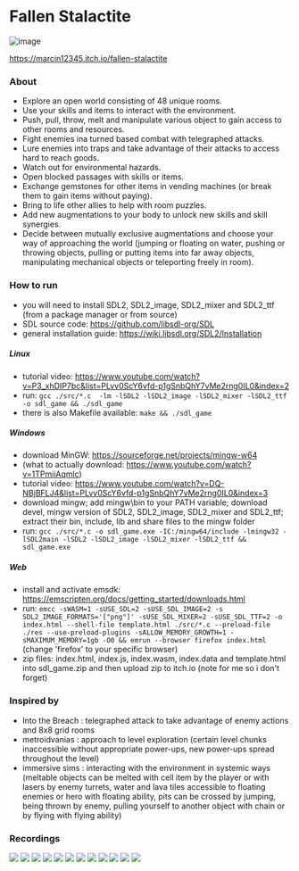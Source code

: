 
# Fallen Stalactite

![image](logo.png)

https://marcin12345.itch.io/fallen-stalactite

### About
- Explore an open world consisting of 48 unique rooms.
- Use your skills and items to interact with the environment.
- Push, pull, throw, melt and manipulate various object to gain access to other rooms and resources.
- Fight enemies ina turned based combat with telegraphed attacks.
- Lure enemies into traps and take advantage of their attacks to access hard to reach goods.
- Watch out for environmental hazards.
- Open blocked passages with skills or items.
- Exchange gemstones for other items in vending machines (or break them to gain items without paying).
- Bring to life other allies to help with room puzzles.
- Add new augmentations to your body to unlock new skills and skill synergies.
- Decide between mutually exclusive augmentations and choose your way of approaching the world (jumping or floating on water, pushing or throwing objects, pulling  or putting items into far away objects, manipulating mechanical objects or teleporting freely in room).

### How to run
- you will need to install SDL2, SDL2_image, SDL2_mixer and SDL2_ttf (from a package manager or from source)
- SDL source code: https://github.com/libsdl-org/SDL
- general installation guide: https://wiki.libsdl.org/SDL2/Installation
##### Linux
- tutorial video: https://www.youtube.com/watch?v=P3_xhDIP7bc&list=PLvv0ScY6vfd-p1gSnbQhY7vMe2rng0IL0&index=2
- run: `gcc ./src/*.c  -lm -lSDL2 -lSDL2_image -lSDL2_mixer -lSDL2_ttf -o sdl_game && ./sdl_game`
- there is also Makefile available: `make && ./sdl_game`
##### Windows
- download MinGW: https://sourceforge.net/projects/mingw-w64
- (what to actually download: https://www.youtube.com/watch?v=1TPmiiAqmlc)
- tutorial video: https://www.youtube.com/watch?v=DQ-NBjBFLJ4&list=PLvv0ScY6vfd-p1gSnbQhY7vMe2rng0IL0&index=3
- download mingw; add mingw\bin to your PATH variable; download devel, mingw version of SDL2, SDL2_image, SDL2_mixer and SDL2_ttf; extract their bin, include, lib and share files to the mingw folder
- run: `gcc ./src/*.c -o sdl_game.exe -IC:/mingw64/include -lmingw32 -lSDL2main -lSDL2 -lSDL2_image -lSDL2_mixer -lSDL2_ttf && sdl_game.exe`
##### Web
- install and activate emsdk: https://emscripten.org/docs/getting_started/downloads.html
- run: `emcc -sWASM=1 -sUSE_SDL=2 -sUSE_SDL_IMAGE=2 -s SDL2_IMAGE_FORMATS='["png"]' -sUSE_SDL_MIXER=2 -sUSE_SDL_TTF=2 -o index.html --shell-file template.html ./src/*.c --preload-file ./res --use-preload-plugins -sALLOW_MEMORY_GROWTH=1 -sMAXIMUM_MEMORY=1gb -O0 && emrun --browser firefox index.html` (change 'firefox' to your specific browser)
- zip files: index.html, index.js, index.wasm, index.data and template.html into sdl_game.zip and then upload zip to itch.io (note for me so i don't forget)

### Inspired by
- Into the Breach : telegraphed attack to take advantage of enemy actions and 8x8 grid rooms
- metroidvanias : approach to level exploration (certain level chunks inaccessible without appropriate power-ups, new power-ups spread throughout the level)
- immersive sims : interacting with the environment in systemic ways (meltable objects can be melted with cell item by the player or with lasers by enemy turrets, water and lava tiles accessible to floating enemies or hero with floating ability, pits can be crossed by jumping, being thrown by enemy, pulling yourself to another object with chain or by flying with flying ability)

### Recordings

<p float="center">
  <img src="./doc/rec_1.gif" />
  <img src="./doc/rec_2.gif" /> 
  <img src="./doc/rec_3.gif" />
  <img src="./doc/rec_4.gif" />
  <img src="./doc/rec_5.gif" />
  <img src="./doc/rec_6.gif" />
  <img src="./doc/rec_7.gif" />
  <img src="./doc/rec_8.gif" />
  <img src="./doc/rec_9.gif" />
  <img src="./doc/rec_10.gif" />
  <img src="./doc/rec_11.gif" />
  <img src="./doc/rec_12.gif" />
</p>
